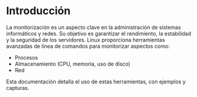 # Introducción

La monitorización es un aspecto clave en la administración de sistemas informáticos y redes. Su objetivo es garantizar el rendimiento, la estabilidad y la seguridad de los servidores. Linux proporciona herramientas avanzadas de línea de comandos para monitorizar aspectos como:

- Procesos  
- Almacenamiento (CPU, memoria, uso de disco)  
- Red  

Esta documentación detalla el uso de estas herramientas, con ejemplos y capturas.  


